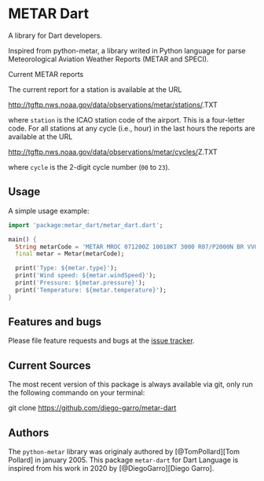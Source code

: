 # METAR Dart

A library for Dart developers.

Inspired from python-metar, a library writed in Python language for parse Meteorological Aviation Weather Reports (METAR and SPECI).

Current METAR reports

The current report for a station is available at the URL

  http://tgftp.nws.noaa.gov/data/observations/metar/stations/<station>.TXT

where `station` is the ICAO station code of the airport. This is a four-letter code. For all stations at any cycle (i.e., hour) in the last  hours the reports are available at the URL

  http://tgftp.nws.noaa.gov/data/observations/metar/cycles/<cycle>Z.TXT

where `cycle` is the 2-digit cycle number (`00` to `23`).

## Usage

A simple usage example:

```dart
import 'package:metar_dart/metar_dart.dart';

main() {
  String metarCode = 'METAR MROC 071200Z 10018KT 3000 R07/P2000N BR VV003 17/09 A2994 RESHRA NOSIG';
  final metar = Metar(metarCode);

  print('Type: ${metar.type}');
  print('Wind speed: ${metar.windSpeed}');
  print('Pressure: ${metar.pressure}');
  print('Temperature: ${metar.temperature}');
}
```

## Features and bugs

Please file feature requests and bugs at the [issue tracker][tracker].

[tracker]: https://github.com/diego-garro/metar-dart/issues

## Current Sources

The most recent version of this package is always available via git, only run the following
commando on your terminal:

  git clone https://github.com/diego-garro/metar-dart

## Authors

The `python-metar` library was originaly authored by [@TomPollard][Tom Pollard] in january 2005. This package `metar-dart` for Dart Language is inspired from his work in 2020 by [@DiegoGarro][Diego Garro].

[TomPollard]: https://github.com/tomp
[DiegoGarro]: https://github.com/diego-garro